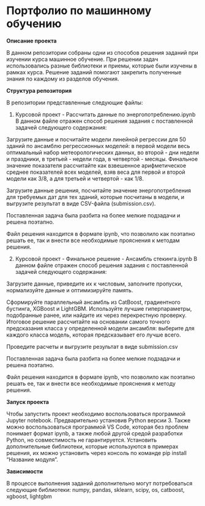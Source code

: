 # Портфолио по машинному обучению

__Описание проекта__

В данном репозитории собраны одни из способов решения заданий при изучении курса машинное обучение. При решении задач использовались разные библиотеки и приемы, которые были изучены в рамках курса. Решение заданий помогают закрепить полученные знания по каждому из разделов обучения.

__Структура репозитория__

В репозитории представленные следующие файлы:
1. Курсовой проект -  Рассчитать данные по энергопотреблению.ipynb 
В данном файле отражен способ решения задания с поставленной задачей следующего содержания:

Загрузите данные и посчитайте модели линейной регрессии для 50 зданий по ансамблю регрессионных моделей: в первой модели весь оптимальный набор метеорологических данных, во второй - дни недели и праздники, в третьей - недели года, в четвертой - месяцы. Финальное значение показателя рассчитайте как взвешенное арифметическое среднее показателей всех моделей, взяв веса для первой и второй модели как 3/8, а для третьей и четвертой - как 1/8.

Загрузите данные решения, посчитайте значение энергопотребления для требуемых дат для тех зданий, которые посчитаны в модели, и выгрузите результат в виде CSV-файла (submission.csv).

Поставленная задача была разбита на более мелкие подзадачи и решена поэтапно. 

Файл решения находится в формате ipynb, что позволило как поэтапно решать ее, так и внести все необходимые прояснения к методам решения. 

2. Курсовой проект - Финальное решение - Ансамбль стекинга.ipynb 
В данном файле отражен способ решения задания с поставленной задачей следующего содержания:

Загрузите данные, приведите их к числовым, заполните пропуски, нормализуйте данные и оптимизируйте память.

Сформируйте параллельный ансамбль из CatBoost, градиентного бустинга, XGBoost и LightGBM. Используйте лучшие гиперпараметры, подобранные ранее, или найдите их через перекрестную проверку. Итоговое решение рассчитайте на основании самого точного предсказания класса у определенной модели ансамбля: выберите для каждого класса модель, которая предсказывает его лучше всего.

Проведите расчеты и выгрузите результат в виде submission.csv

Поставленная задача была разбита на более мелкие подзадачи и решена поэтапно. 

Файл решения находится в формате ipynb, что позволило как поэтапно решать ее, так и внести все необходимые прояснения к методу решения. 

__Запуск проекта__

Чтобы запустить проект необходимо воспользоваться программой Jupyter notebook. Предварительно установив Python версии 3. Также можно воспользоваться программой VS Code, которая без проблем понимает формат ipynb, а также любой другой средой разработки Python, но совместимость не гарантируется. Установить дополнительные библиотеки, которые используются в примерах решения, их можно установить через консоль по команде pip install “Название модуля”.

__Зависимости__

В процессе выполнения заданий дополнительно могут потребоваться следующие библиотеки: numpy, pandas, sklearn, scipy, os, catboost, xgboost, lightgbm 